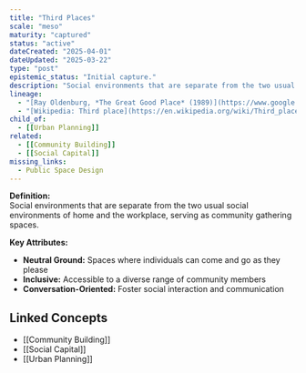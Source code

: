 ```yaml
---
title: "Third Places"
scale: "meso"
maturity: "captured"
status: "active"
dateCreated: "2025-04-01"
dateUpdated: "2025-03-22"
type: "post"
epistemic_status: "Initial capture."
description: "Social environments that are separate from the two usual social environments of home and the workplace, serving as community gathering spaces."
lineage:
  - "[Ray Oldenburg, *The Great Good Place* (1989)](https://www.google.com/search?q=Ray+Oldenburg+The+Great+Good+Place+site:books.google.com)"
  - "[Wikipedia: Third place](https://en.wikipedia.org/wiki/Third_place)"
child_of:
  - [[Urban Planning]]
related:
  - [[Community Building]]
  - [[Social Capital]]
missing_links:
  - Public Space Design
---
```


**Definition:**  
Social environments that are separate from the two usual social environments of home and the workplace, serving as community gathering spaces.

**Key Attributes:**  
- **Neutral Ground:** Spaces where individuals can come and go as they please  
- **Inclusive:** Accessible to a diverse range of community members  
- **Conversation-Oriented:** Foster social interaction and communication

## Linked Concepts
- [[Community Building]]
- [[Social Capital]]
- [[Urban Planning]]

